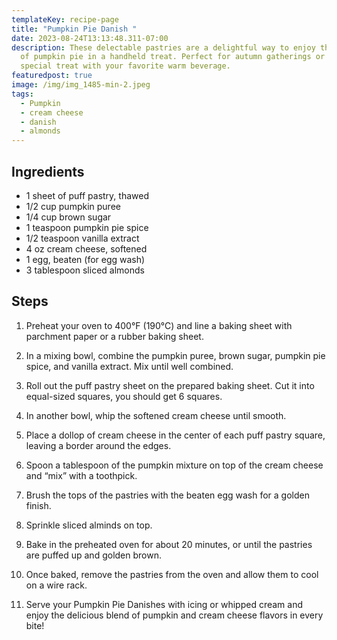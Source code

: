 ```yaml
---
templateKey: recipe-page
title: "Pumpkin Pie Danish "
date: 2023-08-24T13:13:48.311-07:00
description: These delectable pastries are a delightful way to enjoy the flavors
  of pumpkin pie in a handheld treat. Perfect for autumn gatherings or as a
  special treat with your favorite warm beverage.
featuredpost: true
image: /img/img_1485-min-2.jpeg
tags:
  - Pumpkin
  - cream cheese
  - danish
  - almonds
---
```

## **Ingredients**

- 1 sheet of puff pastry, thawed
- 1/2 cup pumpkin puree
- 1/4 cup brown sugar
- 1 teaspoon pumpkin pie spice
- 1/2 teaspoon vanilla extract
- 4 oz cream cheese, softened
- 1 egg, beaten (for egg wash)
- 3 tablespoon sliced almonds 

## **Steps**

1. Preheat your oven to 400°F (190°C) and line a baking sheet with parchment paper or a rubber baking sheet.

2. In a mixing bowl, combine the pumpkin puree, brown sugar, pumpkin pie spice, and vanilla extract. Mix until well combined.

3. Roll out the puff pastry sheet on the prepared baking sheet. Cut it into equal-sized squares, you should get 6 squares.

4. In another bowl, whip the softened cream cheese until smooth.

5. Place a dollop of cream cheese in the center of each puff pastry square, leaving a border around the edges.

6. Spoon a tablespoon of the pumpkin mixture on top of the cream cheese and “mix” with a toothpick.

7. Brush the tops of the pastries with the beaten egg wash for a golden finish.

8. Sprinkle sliced alminds on top.

9. Bake in the preheated oven for about 20 minutes, or until the pastries are puffed up and golden brown.

10. Once baked, remove the pastries from the oven and allow them to cool on a wire rack.

11. Serve your Pumpkin Pie Danishes with icing or whipped cream and enjoy the delicious blend of pumpkin and cream cheese flavors in every bite!




